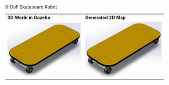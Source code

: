 ## 
6-DoF Skateboard Robot


<div align="center">
  <table>
    <tr>
      <td><b>3D World in Gazebo</b></td>
      <td><b>Generated 2D Map</b></td>
    </tr>
    <tr>
      <td><img src="skateboard.png" width="400" alt="3D CAD Model in SolidWorks"/></td>
      <td><img src="skateboard.png" width="400" alt="RViz joint"/></td>
    </tr>
  </table>
</div>
